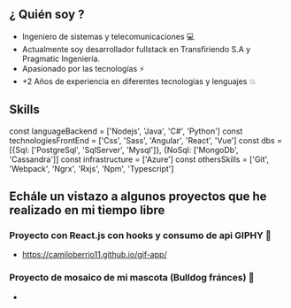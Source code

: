 ## ¿ Quién soy ?

- Ingeniero de sistemas y telecomunicaciones 💻
- Actualmente soy desarrollador fullstack en Transfiriendo S.A y Pragmatic Ingeniería.
- Apasionado por las tecnologías ⚡
- +2 Años de experiencia en diferentes tecnologias y lenguajes 💥

## Skills
const languageBackend = ['Nodejs', 'Java', 'C#', 'Python']
const technologiesFrontEnd = ['Css', 'Sass', 'Angular', 'React', 'Vue']
const dbs = [{Sql: ['PostgreSql', 'SqlServer', 'Mysql']}, {NoSql: ['MongoDb', 'Cassandra']]
const infrastructure = ['Azure']
const othersSkills = ['Git', 'Webpack', 'Ngrx', 'Rxjs', 'Npm', 'Typescript']


## Echále un vistazo a algunos proyectos que he realizado en mi tiempo libre

### Proyecto con React.js con hooks y consumo de api GIPHY 🧛‍
- https://camiloberrio11.github.io/gif-app/

### Proyecto de mosaico de mi mascota (Bulldog fránces) 🐶
-



<!--
**camiloberrio11/camiloberrio11** is a ✨ _special_ ✨ repository because its `README.md` (this file) appears on your GitHub profile.

Here are some ideas to get you started:

- 🔭 I’m currently working on ...
- 🌱 I’m currently learning ...
- 👯 I’m looking to collaborate on ...
- 🤔 I’m looking for help with ...
- 💬 Ask me about ...
- 📫 How to reach me: ...
- 😄 Pronouns: ...
- ⚡ Fun fact: ...
-->
